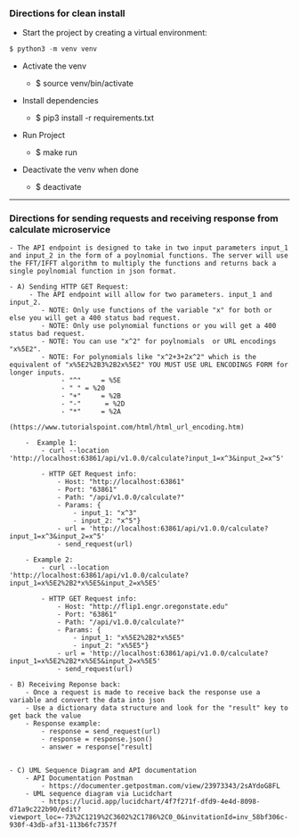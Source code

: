 ### Directions for clean install
- Start the project by creating a virtual environment:
```python
$ python3 -m venv venv
```

- Activate the venv
    - $ source venv/bin/activate

- Install dependencies
    - $ pip3 install -r requirements.txt

- Run Project
    - $ make run

- Deactivate the venv when done
    - $ deactivate


---

### Directions for sending requests and receiving response from calculate microservice
    - The API endpoint is designed to take in two input parameters input_1 and input_2 in the form of a poylnomial functions. The server will use the FFT/IFFT algorithm to multiply the functions and returns back a single poylnomial function in json format.
       
    - A) Sending HTTP GET Request:
         - The API endpoint will allow for two parameters. input_1 and input_2.
            - NOTE: Only use functions of the variable "x" for both or else you will get a 400 status bad request.
            - NOTE: Only use polynomial functions or you will get a 400 status bad request.
            - NOTE: You can use "x^2" for poylnomials  or URL encodings "x%5E2".
            - NOTE: For polynomials like "x^2+3+2x^2" which is the equivalent of "x%5E2%2B3%2B2x%5E2" YOU MUST USE URL ENCODINGS FORM for longer inputs.
                 - "^"     = %5E
                 - " " = %20
                 - "+"     = %2B
                 - "-"      = %2D
                 - "*"     = %2A
                 (https://www.tutorialspoint.com/html/html_url_encoding.htm)
                  
        -  Example 1:
            - curl --location 'http://localhost:63861/api/v1.0.0/calculate?input_1=x^3&input_2=x^5'
         
            - HTTP GET Request info:
                - Host: "http://localhost:63861"
                - Port: "63861"
                - Path: "/api/v1.0.0/calculate?"
                - Params: {
                    - input_1: "x^3"
                    - input_2: "x^5"}
                - url = 'http://localhost:63861/api/v1.0.0/calculate?input_1=x^3&input_2=x^5'
                - send_request(url)
                  
        - Example 2:
            - curl --location 'http://localhost:63861/api/v1.0.0/calculate?input_1=x%5E2%2B2*x%5E5&input_2=x%5E5'
                   
            - HTTP GET Request info:
                - Host: "http://flip1.engr.oregonstate.edu"
                - Port: "63861"
                - Path: "/api/v1.0.0/calculate?"
                - Params: {
                    - input_1: "x%5E2%2B2*x%5E5"
                    - input_2: "x%5E5"} 
                - url = 'http://localhost:63861/api/v1.0.0/calculate?input_1=x%5E2%2B2*x%5E5&input_2=x%5E5'
                - send_request(url)
  
    - B) Receiving Reponse back:
        - Once a request is made to receive back the response use a variable and convert the data into json
        - Use a dictionary data structure and look for the "result" key to get back the value
        - Response example:
            - response = send_request(url)
            - response = response.json()
            - answer = response["result]


    - C) UML Sequence Diagram and API documentation
        - API Documentation Postman
            - https://documenter.getpostman.com/view/23973343/2sAYdoG8FL
        - UML sequence diagram via Lucidchart 
            - https://lucid.app/lucidchart/4f7f271f-dfd9-4e4d-8098-d71a9c222b90/edit?viewport_loc=-73%2C1219%2C3602%2C1786%2C0_0&invitationId=inv_58bf306c-930f-43db-af31-113b6fc7357f


